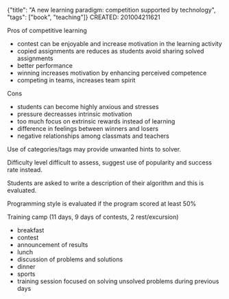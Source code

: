 {"title": "A new learning paradigm: competition supported by technology", "tags": ["book", "teaching"]}
CREATED: 201004211621

Pros of competitive learning
 * contest can be enjoyable and increase motivation in the learning activity
 * copied assignments are reduces as students avoid sharing solved assignments
 * better performance
 * winning increases motivation by enhancing perceived competence
 * competing in teams, increases team spirit

Cons
 * students can become highly anxious and stresses
 * pressure decreasses intrinsic motivation
 * too much focus on extrinsic rewards instead of learning
 * difference in feelings between winners and losers
 * negative relationships among classmats and teachers

Use of categories/tags may provide unwanted hints to solver.

Difficulty level difficult to assess, suggest use of popularity and success
rate instead.

Students are asked to write a description of their algorithm and this is
evaluated.

Programming style is evaluated if the program scored at least 50%

Training camp (11 days, 9 days of contests, 2 rest/excursion)
 * breakfast
 * contest
 * announcement of results
 * lunch
 * discussion of problems and solutions
 * dinner
 * sports
 * training session focused on solving unsolved problems during previous days

